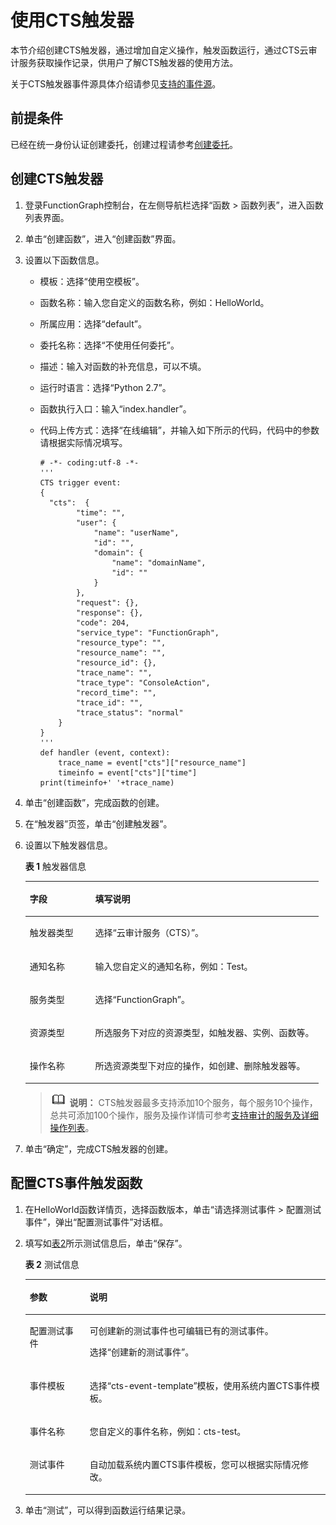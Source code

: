 # 使用CTS触发器<a name="ZH-CN_TOPIC_0149027283"></a>

本节介绍创建CTS触发器，通过增加自定义操作，触发函数运行，通过CTS云审计服务获取操作记录，供用户了解CTS触发器的使用方法。

关于CTS触发器事件源具体介绍请参见[支持的事件源](https://support.huaweicloud.com/devg-functiongraph/functiongraph_02_0102.html)。

## 前提条件<a name="section97094317346"></a>

已经在统一身份认证创建委托，创建过程请参考[创建委托](创建委托.md)。

## 创建CTS触发器<a name="section1079628104617"></a>

1.  登录FunctionGraph控制台，在左侧导航栏选择“函数 \> 函数列表”，进入函数列表界面。
2.  单击“创建函数”，进入“创建函数”界面。
3.  设置以下函数信息。
    -   模板：选择“使用空模板”。
    -   函数名称：输入您自定义的函数名称，例如：HelloWorld。
    -   所属应用：选择“default”。
    -   委托名称：选择“不使用任何委托”。
    -   描述：输入对函数的补充信息，可以不填。
    -   运行时语言：选择“Python 2.7”。
    -   函数执行入口：输入“index.handler”。
    -   代码上传方式：选择“在线编辑”，并输入如下所示的代码，代码中的参数请根据实际情况填写。

        ```
        # -*- coding:utf-8 -*-
        '''
        CTS trigger event:
        {
          "cts":  {
                "time": "",
                "user": {
                    "name": "userName",
                    "id": "",
                    "domain": {
                        "name": "domainName",
                        "id": ""
                    }
                },
                "request": {},
                "response": {},
                "code": 204,
                "service_type": "FunctionGraph",
                "resource_type": "",
                "resource_name": "",
                "resource_id": {},
                "trace_name": "",
                "trace_type": "ConsoleAction",
                "record_time": "",
                "trace_id": "",
                "trace_status": "normal"
            }
        }
        '''
        def handler (event, context):
            trace_name = event["cts"]["resource_name"]
            timeinfo = event["cts"]["time"]
        print(timeinfo+' '+trace_name)
        ```

4.  单击“创建函数”，完成函数的创建。
5.  在“触发器”页签，单击“创建触发器”。
6.  设置以下触发器信息。

    **表 1**  触发器信息

    <a name="table1682181464418"></a>
    <table><thead align="left"><tr id="row181914164413"><th class="cellrowborder" valign="top" width="22.34%" id="mcps1.2.3.1.1"><p id="p1381101413445"><a name="p1381101413445"></a><a name="p1381101413445"></a>字段</p>
    </th>
    <th class="cellrowborder" valign="top" width="77.66%" id="mcps1.2.3.1.2"><p id="p9818143441"><a name="p9818143441"></a><a name="p9818143441"></a>填写说明</p>
    </th>
    </tr>
    </thead>
    <tbody><tr id="row1572625334418"><td class="cellrowborder" valign="top" width="22.34%" headers="mcps1.2.3.1.1 "><p id="p272712538443"><a name="p272712538443"></a><a name="p272712538443"></a>触发器类型</p>
    </td>
    <td class="cellrowborder" valign="top" width="77.66%" headers="mcps1.2.3.1.2 "><p id="p1372735315444"><a name="p1372735315444"></a><a name="p1372735315444"></a>选择“云审计服务（CTS）”。</p>
    </td>
    </tr>
    <tr id="row14815149447"><td class="cellrowborder" valign="top" width="22.34%" headers="mcps1.2.3.1.1 "><p id="p3811214184410"><a name="p3811214184410"></a><a name="p3811214184410"></a>通知名称</p>
    </td>
    <td class="cellrowborder" valign="top" width="77.66%" headers="mcps1.2.3.1.2 "><p id="p13811414134419"><a name="p13811414134419"></a><a name="p13811414134419"></a>输入您自定义的通知名称，例如：Test。</p>
    </td>
    </tr>
    <tr id="row1827147443"><td class="cellrowborder" valign="top" width="22.34%" headers="mcps1.2.3.1.1 "><p id="p3821214174412"><a name="p3821214174412"></a><a name="p3821214174412"></a>服务类型</p>
    </td>
    <td class="cellrowborder" valign="top" width="77.66%" headers="mcps1.2.3.1.2 "><p id="p1382181411440"><a name="p1382181411440"></a><a name="p1382181411440"></a>选择“FunctionGraph”。</p>
    </td>
    </tr>
    <tr id="row482131434413"><td class="cellrowborder" valign="top" width="22.34%" headers="mcps1.2.3.1.1 "><p id="p28241412445"><a name="p28241412445"></a><a name="p28241412445"></a>资源类型</p>
    </td>
    <td class="cellrowborder" valign="top" width="77.66%" headers="mcps1.2.3.1.2 "><p id="p138210145444"><a name="p138210145444"></a><a name="p138210145444"></a>所选服务下对应的资源类型，如触发器、实例、函数等。</p>
    </td>
    </tr>
    <tr id="row1382151411448"><td class="cellrowborder" valign="top" width="22.34%" headers="mcps1.2.3.1.1 "><p id="p158261454420"><a name="p158261454420"></a><a name="p158261454420"></a>操作名称</p>
    </td>
    <td class="cellrowborder" valign="top" width="77.66%" headers="mcps1.2.3.1.2 "><p id="p18271416446"><a name="p18271416446"></a><a name="p18271416446"></a>所选资源类型下对应的操作，如创建、删除触发器等。</p>
    </td>
    </tr>
    </tbody>
    </table>

    >![](public_sys-resources/icon-note.gif) **说明：** 
    >CTS触发器最多支持添加10个服务，每个服务10个操作，总共可添加100个操作，服务及操作详情可参考[支持审计的服务及详细操作列表](https://support.huaweicloud.com/usermanual-cts/cts_03_0030.html)。

7.  单击“确定”，完成CTS触发器的创建。

## 配置CTS事件触发函数<a name="section1581734219447"></a>

1.  在HelloWorld函数详情页，选择函数版本，单击“请选择测试事件 \> 配置测试事件”，弹出“配置测试事件”对话框。
2.  填写如[表2](#table19101881852)所示测试信息后，单击“保存”。

    **表 2**  测试信息

    <a name="table19101881852"></a>
    <table><thead align="left"><tr id="row18991818517"><th class="cellrowborder" valign="top" width="20%" id="mcps1.2.3.1.1"><p id="p1199882517"><a name="p1199882517"></a><a name="p1199882517"></a>参数</p>
    </th>
    <th class="cellrowborder" valign="top" width="80%" id="mcps1.2.3.1.2"><p id="p1399481516"><a name="p1399481516"></a><a name="p1399481516"></a>说明</p>
    </th>
    </tr>
    </thead>
    <tbody><tr id="row15991688510"><td class="cellrowborder" valign="top" width="20%" headers="mcps1.2.3.1.1 "><p id="p99910817514"><a name="p99910817514"></a><a name="p99910817514"></a>配置测试事件</p>
    </td>
    <td class="cellrowborder" valign="top" width="80%" headers="mcps1.2.3.1.2 "><p id="p699481551"><a name="p699481551"></a><a name="p699481551"></a>可创建新的测试事件也可编辑已有的测试事件。</p>
    <p id="p189928655"><a name="p189928655"></a><a name="p189928655"></a>选择“创建新的测试事件”。</p>
    </td>
    </tr>
    <tr id="row17100881156"><td class="cellrowborder" valign="top" width="20%" headers="mcps1.2.3.1.1 "><p id="p19988857"><a name="p19988857"></a><a name="p19988857"></a>事件模板</p>
    </td>
    <td class="cellrowborder" valign="top" width="80%" headers="mcps1.2.3.1.2 "><p id="p3991681155"><a name="p3991681155"></a><a name="p3991681155"></a>选择“cts-event-template”模板，使用系统内置CTS事件模板。</p>
    </td>
    </tr>
    <tr id="row15100481555"><td class="cellrowborder" valign="top" width="20%" headers="mcps1.2.3.1.1 "><p id="p410058956"><a name="p410058956"></a><a name="p410058956"></a>事件名称</p>
    </td>
    <td class="cellrowborder" valign="top" width="80%" headers="mcps1.2.3.1.2 "><p id="p010028051"><a name="p010028051"></a><a name="p010028051"></a>您自定义的事件名称，例如：cts-test。</p>
    </td>
    </tr>
    <tr id="row111012081952"><td class="cellrowborder" valign="top" width="20%" headers="mcps1.2.3.1.1 "><p id="p14100208953"><a name="p14100208953"></a><a name="p14100208953"></a>测试事件</p>
    </td>
    <td class="cellrowborder" valign="top" width="80%" headers="mcps1.2.3.1.2 "><p id="p14100881055"><a name="p14100881055"></a><a name="p14100881055"></a>自动加载系统内置CTS事件模板，您可以根据实际情况修改。</p>
    </td>
    </tr>
    </tbody>
    </table>

3.  单击“测试”，可以得到函数运行结果记录。

